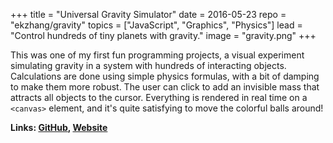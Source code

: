 +++
title = "Universal Gravity Simulator"
date = 2016-05-23
repo = "ekzhang/gravity"
topics = ["JavaScript", "Graphics", "Physics"]
lead = "Control hundreds of tiny planets with gravity."
image = "gravity.png"
+++

This was one of my first fun programming projects, a visual experiment
simulating gravity in a system with hundreds of interacting objects.
Calculations are done using simple physics formulas, with a bit of damping to
make them more robust. The user can click to add an invisible mass that attracts
all objects to the cursor. Everything is rendered in real time on a `<canvas>`
element, and it's quite satisfying to move the colorful balls around!

**Links: [GitHub](https://github.com/ekzhang/gravity),
[Website](https://ekzhang.github.io/gravity/)**
